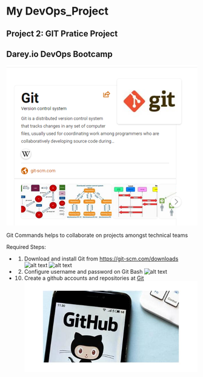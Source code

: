 # My DevOps_Project 
## Project 2: GIT Pratice Project
## Darey.io DevOps Bootcamp


![alt text](img/git.png "Git")

Git Commands helps to collaborate on projects amongst technical teams 

Required Steps:
* 1. Download and install Git  from <https://git-scm.com/downloads>
     ![alt text](img/git_download_site.png "Gitd")
     ![alt text](img/git_exe.png "Gitexe")

* 2. Configure username and password on Git Bash
    ![alt text](img/git_versionconfig.png "Gitv")


* 10. Create a github accounts and repositories at [Git](https://github.com/)
![alt text](img/github.png "Github")
 